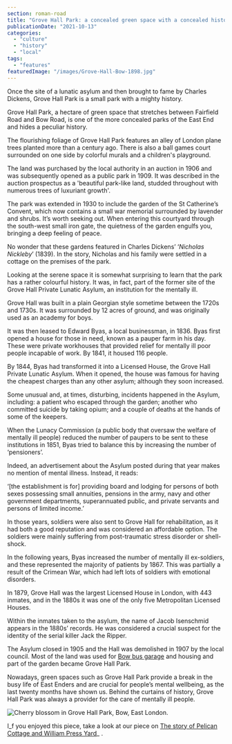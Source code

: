 ```yaml
---
section: roman-road
title: "Grove Hall Park: a concealed green space with a concealed history"
publicationDate: "2021-10-13"
categories: 
  - "culture"
  - "history"
  - "local"
tags: 
  - "features"
featuredImage: "/images/Grove-Hall-Bow-1898.jpg"
---
```


Once the site of a lunatic asylum and then brought to fame by Charles Dickens, Grove Hall Park is a small park with a mighty history.

Grove Hall Park, a hectare of green space that stretches between Fairfield Road and Bow Road, is one of the more concealed parks of the East End and hides a peculiar history.

The flourishing foliage of Grove Hall Park features an alley of London plane trees planted more than a century ago. There is also a ball games court surrounded on one side by colorful murals and a children's playground.

The land was purchased by the local authority in an auction in 1906 and was subsequently opened as a public park in 1909. It was described in the auction prospectus as a 'beautiful park-like land, studded throughout with numerous trees of luxuriant growth'.

The park was extended in 1930 to include the garden of the St Catherine’s Convent, which now contains a small war memorial surrounded by lavender and shrubs. It’s worth seeking out. When entering this courtyard through the south-west small iron gate, the quietness of the garden engulfs you, bringing a deep feeling of peace.

No wonder that these gardens featured in Charles Dickens’ ‘_Nicholas Nickleby_’ (1839). In the story, Nicholas and his family were settled in a cottage on the premises of the park. 

Looking at the serene space it is somewhat surprising to learn that the park has a rather colourful history. It was, in fact, part of the former site of the Grove Hall Private Lunatic Asylum, an institution for the mentally ill.

Grove Hall was built in a plain Georgian style sometime between the 1720s and 1730s. It was surrounded by 12 acres of ground, and was originally used as an academy for boys.

It was then leased to Edward Byas, a local businessman, in 1836. Byas first opened a house for those in need, known as a pauper farm in his day. These were private workhouses that provided relief for mentally ill poor people incapable of work. By 1841, it housed 116 people.

By 1844, Byas had transformed it into a Licensed House, the Grove Hall Private Lunatic Asylum. When it opened, the house was famous for having the cheapest charges than any other asylum; although they soon increased.

Some unusual and, at times, disturbing, incidents happened in the Asylum, including: a patient who escaped through the garden; another who committed suicide by taking opium; and a couple of deaths at the hands of some of the keepers.

When the Lunacy Commission (a public body that oversaw the welfare of mentally ill people) reduced the number of paupers to be sent to these institutions in 1851, Byas tried to balance this by increasing the number of ‘pensioners’.

Indeed, an advertisement about the Asylum posted during that year makes no mention of mental illness. Instead, it reads:

‘\[the establishment is for\] providing board and lodging for persons of both sexes possessing small annuities, pensions in the army, navy and other government departments, superannuated public, and private servants and persons of limited income.’

In those years, soldiers were also sent to Grove Hall for rehabilitation, as it had both a good reputation and was considered an affordable option. The soldiers were mainly suffering from post-traumatic stress disorder or shell-shock.

In the following years, Byas increased the number of mentally ill ex-soldiers, and these represented the majority of patients by 1867. This was partially a result of the Crimean War, which had left lots of soldiers with emotional disorders.

In 1879, Grove Hall was the largest Licensed House in London, with 443 inmates, and in the 1880s it was one of the only five Metropolitan Licensed Houses.

Within the inmates taken to the asylum, the name of Jacob Isenschmid appears in the 1880s’ records. He was considered a crucial suspect for the identity of the serial killer Jack the Ripper.

The Asylum closed in 1905 and the Hall was demolished in 1907 by the local council. Most of the land was used for [Bow bus garage](https://romanroadlondon.com/allen-staines-no8-bus-bow-garage-charladies-bowler-hats/) and housing and part of the garden became Grove Hall Park.

Nowadays, green spaces such as Grove Hall Park provide a break in the busy life of East Enders and are crucial for people’s mental wellbeing, as the last twenty months have shown us. Behind the curtains of history, Grove Hall Park was always a provider for the care of mentally ill people.

![Cherry blossom in Grove Hall Park, Bow, East London.](/images/Grove-Hall-Park-cherry-blosson-1024x683.jpg)

I_f you enjoyed this piece, take a look at our piece on [The story of Pelican Cottage and William Press Yard](https://romanroadlondon.com/pelican-cottage-william-press-yard/)_ .

